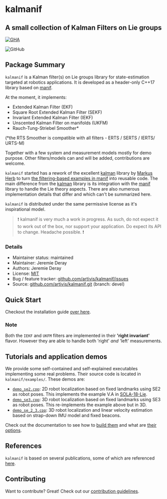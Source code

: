 # kalmanif

## A small collection of Kalman Filters on Lie groups

[![GHA][badge-ci-img]][badge-ci]
<!-- [![codecov][badge-cov-img]][badge-cov] -->
![GitHub][badge-license]
<!-- [![Documentation][badge-doc-img]][kalmanif-doc] -->

## Package Summary

`kalmanif` is a Kalman filter(s) on Lie groups library for state-estimation
targeted at robotics applications.
It is developed as a header-only C++17 library based on [manif][manif-repo].

At the moment, it implements:

- Extended Kalman Filter (EKF)
- Square Root Extended Kalman Filter (SEKF)
- Invariant Extended Kalman Filter (IEKF)
- Unscented Kalman Filter on manifolds (UKFM)
- Rauch-Tung-Striebel Smoother*

(*the RTS Smoother is compatible with all filters - ERTS / SERTS / IERTS/ URTS-M)

Together with a few system and measurement models mostly for demo purpose.
Other filters/models can and will be added, contributions are welcome.

`kalmanif` started has a rework of the excellent [kalman][kalman-repo] library by [Markus Herb][mherb] to turn [the filtering-based examples in manif][manif-examples] into reusable code.
The main difference from the [kalman][kalman-repo] library is its integration with the [manif][manif-repo] library to handle the Lie theory aspects.
There are also numerous implementation details that differ and which can't be summarized here.

`kalmanif` is distributed under the same permissive license as it's inspirational model.

> :heavy_exclamation_mark: kalmanif is very much a work in progress. As such, do not expect it to work out of the box, nor support your application. Do expect its API to change. Headache possible. :heavy_exclamation_mark:

### Details

- Maintainer status: maintained
- Maintainer: Jeremie Deray
- Authors: Jeremie Deray
- License: [MIT](LICENSE)
- Bug / feature tracker: [github.com/artivis/kalmanif/issues][kalmanif-issue]
- Source: [github.com/artivis/kalmanif.git][kalmanif-repo] (branch: devel)

## Quick Start

Checkout the installation guide [over here](CONTRIBUTING.md#development-environment).

### Note

Both the `IEKF` and `UKFM` filters are implemented in their **'right invariant'** flavor.
However they are able to handle both 'right' *and* 'left' measurements.

<!-- ## Documentation -->

## Tutorials and application demos

We provide some self-contained and self-explained executables implementing some real problems.
Their source code is located in `kalmanif/examples/`.
These demos are:

- [`demo_se2.cpp`](examples/demo_se2.cpp): 2D robot localization based on fixed landmarks using SE2 as robot poses.
This implements the example V.A in [SOLA-18-Lie][jsola18].
- [`demo_se3.cpp`](examples/demo_se3.cpp): 3D robot localization based on fixed landmarks using SE3 as robot poses.
This re-implements the example above but in 3D.
- [`demo_se_2_3.cpp`](examples/demo_se_2_3.cpp): 3D robot localization and linear velocity estimation based on strap-down IMU model and fixed beacons.

Check out the documentation to see how to [build them][demo-build] and what are [their options][demo-run].

## References

`kalmanif` is based on several publications, some of which are referenced [here](docs/publications.md).

## Contributing

Want to contribute? Great! Check out our [contribution guidelines](CONTRIBUTING.md).

[//]: # (URLs)

[kalman-repo]: https://github.com/mherb/kalman
[mherb]: https://github.com/mherb

[jsola18]: http://arxiv.org/abs/1812.01537
[barrau15]: https://arxiv.org/pdf/1410.1465.pdf
[deray20]: https://joss.theoj.org/papers/10.21105/joss.01371
[brossard20]: https://arxiv.org/pdf/2002.00878.pdf
[Barrau17]: https://arxiv.org/pdf/1410.1465.pdf

[eigen]: http://eigen.tuxfamily.org
[ceres]: http://ceres-solver.org/
[ceres-jet]: http://ceres-solver.org/automatic_derivatives.html#dual-numbers-jets
[crtp]: https://en.wikipedia.org/wiki/Curiously_recurring_template_pattern

[kalmanif-repo]: https://github.com/artivis/kalmanif.git
[kalmanif-issue]: https://github.com/artivis/kalmanif/issues
[kalmanif-doc]: https://codedocs.xyz/artivis/kalmanif
[demo-build]: CONTRIBUTING.md#development-environment
[demo-run]: docs/demo.md

[manif-repo]: https://github.com/artivis/manif
[manif-examples]: https://github.com/artivis/manif/tree/devel/examples

[pybind11]: https://pybind11.readthedocs.io/en/stable/index.html

[git-workflow]: http://nvie.com/posts/a-successful-git-branching-model/

[badge-ci]: https://github.com/artivis/kalmanif/workflows/build-and-test/badge.svg?branch=devel
[badge-ci-img]: https://github.com/artivis/kalmanif/workflows/build-and-test/badge.svg?branch=devel
[badge-ci-win]: https://ci.appveyor.com/project/artivis/kalmanif
[badge-ci-win-img]: https://ci.appveyor.com/api/projects/status/l0q7b0shhonvejrd?svg=true
[badge-doc-img]: https://codedocs.xyz/artivis/kalmanif.svg
[badge-cov]: https://codecov.io/gh/artivis/kalmanif
[badge-cov-img]: https://codecov.io/gh/artivis/kalmanif/branch/devel/graph/badge.svg
[badge-license]: https://img.shields.io/github/license/mashape/apistatus.svg
